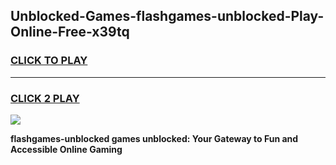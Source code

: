 
## Unblocked-Games-flashgames-unblocked-Play-Online-Free-x39tq
<h3>
<a href="https://premium76.site?title=flashgames-unblocked&ref=26A">CLICK TO PLAY</a></h3>
<hr>

<h3>
<a href="https://premium76.site?title=flashgames-unblocked&ref=26A">CLICK 2 PLAY</a>
  
</h3>

<a href="https://premium76.site?title=flashgames-unblocked&ref=26A"><img src="https://clearcache.store/games.png"></a>


**flashgames-unblocked games unblocked: Your Gateway to Fun and Accessible Online Gaming**
